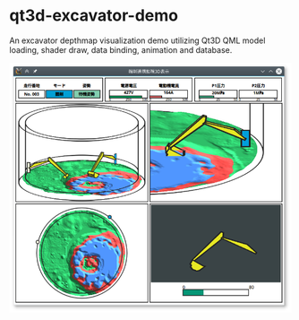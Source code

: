 # qt3d-excavator-demo

An excavator depthmap visualization demo utilizing Qt3D QML model loading, shader draw, data binding, animation and database.

![](ss.png)